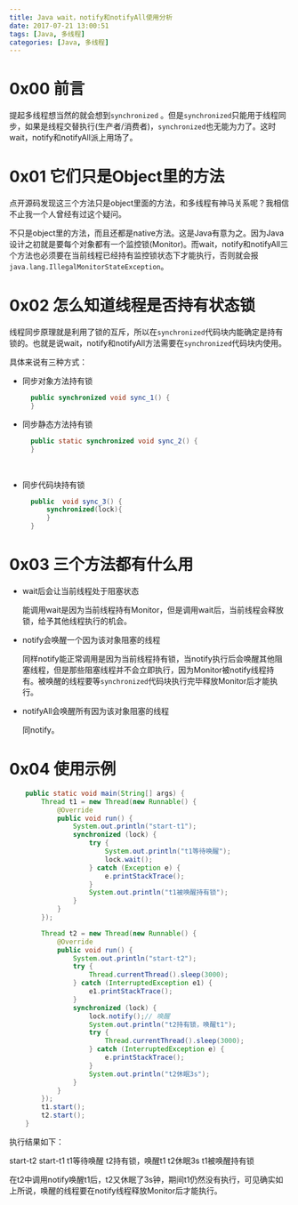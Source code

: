 ```yaml
---
title: Java wait，notify和notifyAll使用分析
date: 2017-07-21 13:00:51
tags: [Java, 多线程]
categories: [Java, 多线程]
---
```


# 0x00 前言

提起多线程想当然的就会想到`synchronized` 。但是`synchronized`只能用于线程同步，如果是线程交替执行(生产者/消费者)，`synchronized`也无能为力了。这时wait，notify和notifyAll派上用场了。

# 0x01 它们只是Object里的方法

点开源码发现这三个方法只是object里面的方法，和多线程有神马关系呢？我相信不止我一个人曾经有过这个疑问。

不只是object里的方法，而且还都是native方法。这是Java有意为之。因为Java设计之初就是要每个对象都有一个监控锁(Monitor)。而wait，notify和notifyAll三个方法也必须要在当前线程已经持有监控锁状态下才能执行，否则就会报`java.lang.IllegalMonitorStateException`。

# 0x02 怎么知道线程是否持有状态锁

线程同步原理就是利用了锁的互斥，所以在`synchronized`代码块内能确定是持有锁的。也就是说wait，notify和notifyAll方法需要在`synchronized`代码块内使用。

具体来说有三种方式：

- 同步对象方法持有锁

  ```java
  	public synchronized void sync_1() {
  	} 
  ```

- 同步静态方法持有锁

  ```java
  	public static synchronized void sync_2() {
  	}
  ```

  ​

- 同步代码块持有锁

  ```java
  	public  void sync_3() {
  		synchronized(lock){
  		}
  	}
  ```

# 0x03 三个方法都有什么用

- wait后会让当前线程处于阻塞状态

  能调用wait是因为当前线程持有Monitor，但是调用wait后，当前线程会释放锁，给予其他线程执行的机会。

- notify会唤醒一个因为该对象阻塞的线程

  同样notify能正常调用是因为当前线程持有锁，当notify执行后会唤醒其他阻塞线程，但是那些阻塞线程并不会立即执行，因为Monitor被notify线程持有。被唤醒的线程要等`synchronized`代码块执行完毕释放Monitor后才能执行。

- notifyAll会唤醒所有因为该对象阻塞的线程

  同notify。

# 0x04 使用示例

```java
	public static void main(String[] args) {
		Thread t1 = new Thread(new Runnable() {
			@Override
			public void run() {
				System.out.println("start-t1");
				synchronized (lock) {
					try {
						System.out.println("t1等待唤醒");
						lock.wait();
					} catch (Exception e) {
						e.printStackTrace();
					}
					System.out.println("t1被唤醒持有锁");
				}
			}
		});

		Thread t2 = new Thread(new Runnable() {
			@Override
			public void run() {
				System.out.println("start-t2");
				try {
					Thread.currentThread().sleep(3000);
				} catch (InterruptedException e1) {
					e1.printStackTrace();
				}
				synchronized (lock) {
					lock.notify();// 唤醒
					System.out.println("t2持有锁，唤醒t1");
					try {
						Thread.currentThread().sleep(3000);
					} catch (InterruptedException e) {
						e.printStackTrace();
					}
					System.out.println("t2休眠3s");
				}
			}
		});
		t1.start();
		t2.start();
	}
```

执行结果如下：

start-t2
start-t1
t1等待唤醒
t2持有锁，唤醒t1
t2休眠3s
t1被唤醒持有锁

在t2中调用notify唤醒t1后，t2又休眠了3s钟，期间t1仍然没有执行，可见确实如上所说，唤醒的线程要在notify线程释放Monitor后才能执行。


